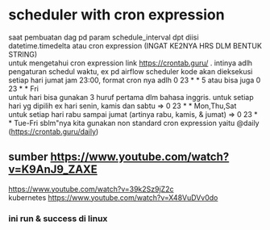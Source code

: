 # scheduler with cron expression
saat pembuatan dag pd param schedule_interval dpt diisi datetime.timedelta atau cron expression (INGAT KE2NYA HRS DLM BENTUK STRING)<br>
untuk mengetahui cron expression link https://crontab.guru/ . intinya adlh pengaturan schedul waktu, ex pd airflow scheduler kode akan dieksekusi setiap hari jumat jam 23:00, format cron nya adlh 0 23 * * 5 atau bisa juga 0 23 * * Fri<br>
untuk hari bisa gunakan 3 huruf pertama dlm bahasa inggris. untuk setiap hari yg dipilih ex hari senin, kamis dan sabtu => 0 23 * * Mon,Thu,Sat<br>
untuk setiap hari rabu sampai jumat (artinya rabu, kamis, & jumat) => 0 23 * * Tue-Fri
sblm"nya kita gunakan non standard cron expression yaitu @daily (https://crontab.guru/daily)
## sumber https://www.youtube.com/watch?v=K9AnJ9_ZAXE
https://www.youtube.com/watch?v=39k2Sz9jZ2c<br>
kubernetes https://www.youtube.com/watch?v=X48VuDVv0do<br>
### ini run & success di linux
<!-- uninstall all package with pip => pip freeze | xargs pip uninstall -y -->